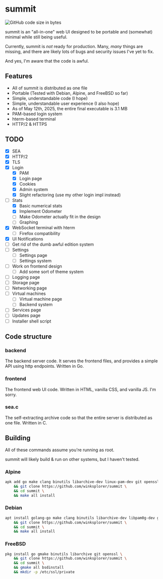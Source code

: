 # summit
![GitHub code size in bytes](https://img.shields.io/github/languages/code-size/winksplorer/summit)

summit is an "all-in-one" web UI designed to be portable and (somewhat) minimal while still being useful.

Currently, summit is *not* ready for production. Many, *many* things are missing, and there are likely lots of bugs and security issues I've yet to fix.

And yes, I'm aware that the code is awful.

## Features
- All of summit is distributed as one file
- Portable (Tested with Debian, Alpine, and FreeBSD so far)
- Simple, understandable code (I hope)
- Simple, understandable user experience (I also hope)
- As of May 12th, 2025, the entire final executable is 3.1 MB
- PAM-based login system
- hterm-based terminal
- HTTP/2 & HTTPS

## TODO

- [X] SEA
- [X] HTTP/2
- [X] TLS
- [X] Login
    - [X] PAM
    - [X] Login page
    - [X] Cookies
    - [X] Admin system
    - [X] Slight refactoring (use my other login impl instead)
- [ ] Stats
    - [X] Basic numerical stats
    - [X] Implement Odometer
    - [ ] Make Odometer actually fit in the design
    - [ ] Graphing
- [X] WebSocket terminal with hterm
    - [ ] Firefox compatibility
- [X] UI Notifications
- [ ] Get rid of the dumb awful edition system
- [ ] Settings
    - [ ] Settings page
    - [ ] Settings system
- [ ] Work on frontend design
    - [ ] Add some sort of theme system
- [ ] Logging page
- [ ] Storage page
- [ ] Networking page
- [ ] Virtual machines
    - [ ] Virtual machine page
    - [ ] Backend system
- [ ] Services page
- [ ] Updates page
- [ ] Installer shell script

## Code structure

### backend

The backend server code. It serves the frontend files, and provides a simple API using http endpoints. Written in Go.

### frontend

The frontend web UI code. Written in HTML, vanilla CSS, and vanilla JS. I'm sorry.

### sea.c

The self-extracting archive code so that the entire server is distributed as one file. Written in C.

## Building

All of these commands assume you're running as root.

summit will likely build & run on other systems, but I haven't tested.

### Alpine

```sh
apk add go make clang binutils libarchive-dev linux-pam-dev git openssl \
    && git clone https://github.com/winksplorer/summit \
    && cd summit \
    && make all install
```

### Debian

```sh
apt install golang-go make clang binutils libarchive-dev libpam0g-dev git openssl \
    && git clone https://github.com/winksplorer/summit \
    && cd summit \
    && make all install
```

### FreeBSD

```sh
pkg install go gmake binutils libarchive git openssl \
    && git clone https://github.com/winksplorer/summit \
    && cd summit \
    && gmake all bsdinstall
    && mkdir -p /etc/ssl/private
```